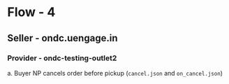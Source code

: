 # Flow - 4
## Seller - ondc.uengage.in
### Provider - ondc-testing-outlet2

a. Buyer NP cancels order before pickup (`cancel.json` and `on_cancel.json`)
